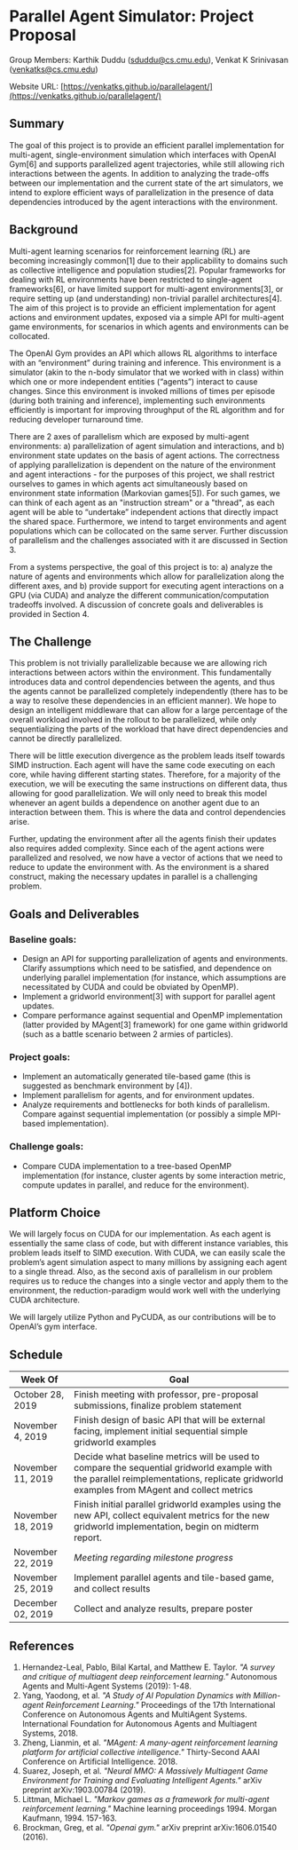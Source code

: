 # Parallel Agent Simulator: Project Proposal

Group Members: Karthik Duddu (sduddu@cs.cmu.edu), Venkat K Srinivasan (venkatks@cs.cmu.edu)

Website URL: [https://venkatks.github.io/parallelagent/](https://venkatks.github.io/parallelagent/)

## Summary

The goal of this project is to provide an efficient parallel implementation for multi-agent, single-environment simulation which interfaces with OpenAI Gym[6] and supports parallelized agent trajectories, while still allowing rich interactions between the agents. In addition to analyzing the trade-offs between our implementation and the current state of the art simulators, we intend to explore efficient ways of parallelization in the presence of data dependencies introduced by the agent interactions with the environment.

## Background

Multi-agent learning scenarios for reinforcement learning (RL) are becoming increasingly common[1] due to their applicability to domains such as collective intelligence and population studies[2]. Popular frameworks for dealing with RL environments have been restricted to single-agent frameworks[6], or have limited support for multi-agent environments[3], or require setting up (and understanding) non-trivial parallel architectures[4]. The aim of this project is to provide an efficient implementation for agent actions and environment updates, exposed via a simple API for multi-agent game environments, for scenarios in which agents and environments can be collocated.

The OpenAI Gym provides an API which allows RL algorithms to interface with an “environment” during training and inference. This environment is a simulator (akin to the n-body simulator that we worked with in class) within which one or more independent entities (“agents”) interact to cause changes. Since this environment is invoked millions of times per episode (during both training and inference), implementing such environments efficiently is important for improving throughput of the RL algorithm and for reducing developer turnaround time.

There are 2 axes of parallelism which are exposed by multi-agent environments: a) parallelization of agent simulation and interactions, and b) environment state updates on the basis of agent actions. The correctness of applying parallelization is dependent on the nature of the environment and agent interactions - for the purposes of this project, we shall restrict ourselves to games in which agents act simultaneously based on environment state information (Markovian games[5]). For such games, we can think of each agent as an "instruction stream" or a "thread", as each agent will be able to “undertake” independent actions that directly impact the shared space. Furthermore, we intend to target environments and agent populations which can be collocated on the same server. Further discussion of parallelism and the challenges associated with it are discussed in Section 3.

From a systems perspective, the goal of this project is to: a) analyze the nature of agents and environments which allow for parallelization along the different axes, and b) provide support for executing agent interactions on a GPU (via CUDA) and analyze the different communication/computation tradeoffs involved. A discussion of concrete goals and deliverables is provided in Section 4.

## The Challenge

This problem is not trivially parallelizable because we are allowing rich interactions between actors within the environment. This fundamentally introduces data and control dependencies between the agents, and thus the agents cannot be parallelized completely independently (there has to be a way to resolve these dependencies in an efficient manner). We hope to design an intelligent middleware that can allow for a large percentage of the overall workload involved in the rollout to be parallelized, while only sequentializing the parts of the workload that have direct dependencies and cannot be directly parallelized.

There will be little execution divergence as the problem leads itself towards SIMD instruction. Each agent will have the same code executing on each core, while having different starting states. Therefore, for a majority of the execution, we will be executing the same instructions on different data, thus allowing for good parallelization. We will only need to break this model whenever an agent builds a dependence on another agent due to an interaction between them. This is where the data and control dependencies arise. 

Further, updating the environment after all the agents finish their updates also requires added complexity. Since each of the agent actions were parallelized and resolved, we now have a vector of actions that we need to reduce to update the environment with. As the environment is a shared construct, making the necessary updates in parallel is a challenging problem. 

## Goals and Deliverables

### Baseline goals:

- Design an API for supporting parallelization of agents and environments. Clarify assumptions which need to be satisfied, and dependence on underlying parallel implementation (for instance, which assumptions are necessitated by CUDA and could be obviated by OpenMP).
- Implement a gridworld environment[3] with support for parallel agent updates.
- Compare performance against sequential and OpenMP implementation (latter provided by MAgent[3] framework) for one game within gridworld (such as a battle scenario between 2 armies of particles).

### Project goals:
- Implement an automatically generated tile-based game (this is suggested as benchmark environment by [4]).
- Implement parallelism for agents, and for environment updates.
- Analyze requirements and bottlenecks for both kinds of parallelism. Compare against sequential implementation (or possibly a simple MPI-based implementation).

### Challenge goals:
- Compare CUDA implementation to a tree-based OpenMP implementation (for instance, cluster agents by some interaction metric, compute updates in parallel, and reduce for the environment).

## Platform Choice

We will largely focus on CUDA for our implementation. As each agent is essentially the same class of code, but with different instance variables, this problem leads itself to SIMD execution. With CUDA, we can easily scale the problem’s agent simulation aspect to many millions by assigning each agent to a single thread. Also, as the second axis of parallelism in our problem requires us to reduce the changes into a single vector and apply them to the environment, the reduction-paradigm would work well with the underlying CUDA architecture. 

We will largely utilize Python and PyCUDA, as our contributions will be to OpenAI’s gym interface.

## Schedule

| Week Of      | Goal |
| ----------- | ----------- |
| October 28, 2019  | Finish meeting with professor, pre-proposal submissions, finalize problem statement       |
| November 4, 2019  | Finish design of basic API that will be external facing, implement initial sequential simple gridworld examples |
| November 11, 2019 | Decide what baseline metrics will be used to compare the sequential gridworld example with the parallel reimplementations, replicate gridworld examples from MAgent and collect metrics        |
| November 18, 2019 | Finish initial parallel gridworld examples using the new API, collect equivalent metrics for the new gridworld implementation, begin on midterm report.   |
| November 22, 2019 | _Meeting regarding milestone progress_ |
| November 25, 2019 | Implement parallel agents and tile-based game, and collect results |
| December 02, 2019 | Collect and analyze results, prepare poster |


## References

1. Hernandez-Leal, Pablo, Bilal Kartal, and Matthew E. Taylor. _"A survey and critique of multiagent deep reinforcement learning."_ Autonomous Agents and Multi-Agent Systems (2019): 1-48.
2. Yang, Yaodong, et al. _"A Study of AI Population Dynamics with Million-agent Reinforcement Learning."_ Proceedings of the 17th International Conference on Autonomous Agents and MultiAgent Systems. International Foundation for Autonomous Agents and Multiagent Systems, 2018.
3. Zheng, Lianmin, et al. _"MAgent: A many-agent reinforcement learning platform for artificial collective intelligence."_ Thirty-Second AAAI Conference on Artificial Intelligence. 2018.
4. Suarez, Joseph, et al. _"Neural MMO: A Massively Multiagent Game Environment for Training and Evaluating Intelligent Agents."_ arXiv preprint arXiv:1903.00784 (2019).
5. Littman, Michael L. _"Markov games as a framework for multi-agent reinforcement learning."_ Machine learning proceedings 1994. Morgan Kaufmann, 1994. 157-163.
6. Brockman, Greg, et al. _"Openai gym."_ arXiv preprint arXiv:1606.01540 (2016).

